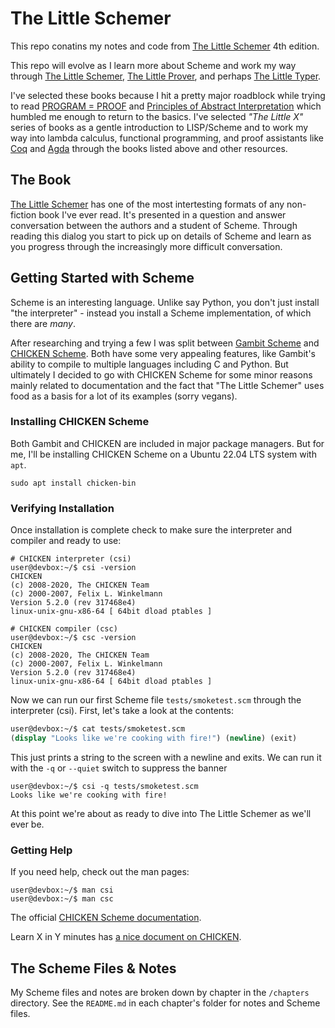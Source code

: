 # The Little Schemer

This repo conatins my notes and code from [The Little Schemer](https://mitpress.mit.edu/9780262560993/the-little-schemer/) 4th edition. 

This repo will evolve as I learn more about Scheme and work my way through [The Little Schemer](https://mitpress.mit.edu/9780262560993/the-little-schemer/),  [The Little Prover](https://mitpress.mit.edu/9780262527958/the-little-prover/), and perhaps [The Little Typer](https://mitpress.mit.edu/9780262536431/the-little-typer/). 

I've selected these books because I hit a pretty major roadblock while trying to read [PROGRAM = PROOF](https://www.lix.polytechnique.fr/Labo/Samuel.Mimram/teaching/INF551/course.pdf) and [Principles of Abstract Interpretation](https://mitpress.mit.edu/9780262044905/principles-of-abstract-interpretation/) which humbled me enough to return to the basics. I've selected *"The Little X"* series of books as a gentle introduction to LISP/Scheme and to work my way into lambda calculus, functional programming, and proof assistants like [Coq](https://en.wikipedia.org/wiki/Coq) and [Agda](https://en.wikipedia.org/wiki/Agda_(programming_language)) through the books listed above and other resources.

## The Book

[The Little Schemer](https://mitpress.mit.edu/9780262560993/the-little-schemer/) has one of the most intertesting formats of any non-fiction book I've ever read. It's presented in a question and answer conversation between the authors and a student of Scheme. Through reading this dialog you start to pick up on details of Scheme and learn as you progress through the increasingly more difficult conversation.

## Getting Started with Scheme

Scheme is an interesting language. Unlike say Python, you don't just install "the interpreter" - instead you install a Scheme implementation, of which there are *many*.

After researching and trying a few I was split between [Gambit Scheme](http://www.gambitscheme.org/) and [CHICKEN Scheme](http://wiki.call-cc.org/). Both have some very appealing features, like Gambit's ability to compile to multiple languages including C and Python. But ultimately I decided to go with CHICKEN Scheme for some minor reasons mainly related to documentation and the fact that "The Little Schemer" uses food as a basis for a lot of its examples (sorry vegans).

### Installing CHICKEN Scheme

Both Gambit and CHICKEN are included in major package managers. But for me, I'll be installing CHICKEN Scheme on a Ubuntu 22.04 LTS system with `apt`.

```
sudo apt install chicken-bin
```

### Verifying Installation

Once installation is complete check to make sure the interpreter and compiler and ready to use:

```
# CHICKEN interpreter (csi)
user@devbox:~/$ csi -version
CHICKEN
(c) 2008-2020, The CHICKEN Team
(c) 2000-2007, Felix L. Winkelmann
Version 5.2.0 (rev 317468e4)
linux-unix-gnu-x86-64 [ 64bit dload ptables ]

# CHICKEN compiler (csc)
user@devbox:~/$ csc -version
CHICKEN
(c) 2008-2020, The CHICKEN Team
(c) 2000-2007, Felix L. Winkelmann
Version 5.2.0 (rev 317468e4)
linux-unix-gnu-x86-64 [ 64bit dload ptables ]
```

Now we can run our first Scheme file `tests/smoketest.scm` through the interpreter (csi). First, let's take a look at the contents:

```scheme
user@devbox:~/$ cat tests/smoketest.scm
(display "Looks like we're cooking with fire!") (newline) (exit)
```

This just prints a string to the screen with a newline and exits. We can run it with the `-q` or `--quiet` switch to suppress the banner

```
user@devbox:~/$ csi -q tests/smoketest.scm
Looks like we're cooking with fire!
```

At this point we're about as ready to dive into The Little Schemer as we'll ever be.

### Getting Help

If you need help, check out the man pages:

```
user@devbox:~/$ man csi
user@devbox:~/$ man csc
```

The official [CHICKEN Scheme documentation](http://wiki.call-cc.org/man/5/The%20User%27s%20Manual).

Learn X in Y minutes has [a nice document on CHICKEN](https://learnxinyminutes.com/docs/CHICKEN/).

## The Scheme Files & Notes

My Scheme files and notes are broken down by chapter in the `/chapters` directory. See the `README.md` in each chapter's folder for notes and Scheme files.

